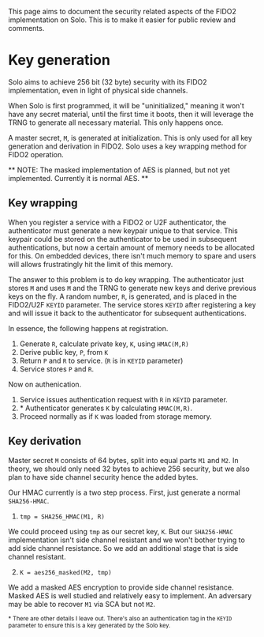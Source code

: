 This page aims to document the security related aspects of the FIDO2
implementation on Solo.  This is to make it easier for public review and
comments.

# Key generation

Solo aims to achieve 256 bit (32 byte) security with its FIDO2 implementation,
even in light of physical side channels.

When Solo is first programmed, it will be "uninitialized," meaning it won't
have any secret material, until the first time it boots, then it will leverage
the TRNG to generate all necessary material.  This only happens once.

A master secret, `M`, is generated at initialization.  This is only used for
all key generation and derivation in FIDO2.  Solo uses a key wrapping method
for FIDO2 operation.

** NOTE: The masked implementation of AES is planned, but not yet implemented. Currently it is normal AES. **

## Key wrapping

When you register a service with a FIDO2 or U2F authenticator, the
authenticator must generate a new keypair unique to that service.  This keypair
could be stored on the authenticator to be used in subsequent authentications,
but now a certain amount of memory needs to be allocated for this.  On embedded
devices, there isn't much memory to spare and users will allows frustratingly
hit the limit of this memory.

The answer to this problem is to do key wrapping.  The authenticator just
stores `M` and uses `M` and the TRNG to generate new keys and derive previous
keys on the fly.  A random number, `R`, is generated, and is placed in the
FIDO2/U2F `KEYID` parameter.  The service stores `KEYID` after registering a
key and will issue it back to the authenticator for subsequent authentications.

In essence, the following happens at registration.

1. Generate `R`, calculate private key, `K`, using `HMAC(M,R)`
2. Derive public key, `P`, from `K`
3. Return `P` and `R` to service.  (`R` is in `KEYID` parameter)
4. Service stores `P` and `R`.

Now on authenication.

1. Service issues authentication request with `R` in `KEYID` parameter.
2. \* Authenticator generates `K` by calculating `HMAC(M,R)`.
3. Proceed normally as if `K` was loaded from storage memory.


<!-- As part of FIDO2/U2F, there is a `KEYID` parameter that is bascially a
binary blob that the authenticator returns to the service after registering,
and the service must store it and provide it to the authenticator on subsquent
authentications.

64 bytes of secrets will be generated to make master secret parts `M1` and
`M2`, 32 bytes each.  The master secrets are only used for generating signing
keys which are then used for FIDO2/U2F.  -->

## Key derivation

Master secret `M` consists of 64 bytes, split into equal parts `M1` and `M2`.
In theory, we should only need 32 bytes to achieve 256 security, but we also
plan to have side channel security hence the added bytes.

Our HMAC currently is a two step process.  First, just generate a normal
`SHA256-HMAC`.

1. `tmp = SHA256_HMAC(M1, R)`

We could proceed using `tmp` as our secret key, `K`.  But our `SHA256-HMAC`
implementation isn't side channel resistant and we won't bother trying to add
side channel resistance.  So we add an additional stage that is side channel
resistant.

2. `K = aes256_masked(M2, tmp)`

We add a masked AES encryption to provide side channel resistance.  Masked AES
is well studied and relatively easy to implement.  An adversary may be able to
recover `M1` via SCA but not `M2`.



<sup>* There are other details I leave out.  There's also an authentication tag
in the `KEYID` parameter to ensure this is a key generated by the Solo
key.</sup>
